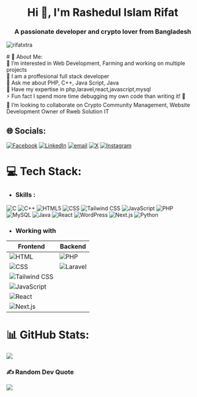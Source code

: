 <h1 align="center">Hi 👋, I'm Rashedul Islam Rifat</h1>
<h3 align="center">A passionate developer and crypto lover from Bangladesh</h3>
<p align="left"> <img src="https://komarev.com/ghpvc/?username=rifatxtra&label=Profile%20views&color=0e75b6&style=flat" alt="rifatxtra" /> </p>
# 💫 About Me:<br>
🔭 I’m interested in Web Development, Farming and working on multiple projects<br>🌱 I am a proffesional full stack developer<br>💬 Ask me about PHP, C++, Java Script, Java<br>🌱 Have my expertise in php,laravel,react,javascript,mysql<br>⚡ Fun fact I spend more time debugging my own code than writing it! 🚀
<br>💞️ I’m looking to collaborate on Crypto Community Management, Website Development 
Owner of Rweb Solution IT


## 🌐 Socials:
[![Facebook](https://img.shields.io/badge/Facebook-%231877F2.svg?logo=Facebook&logoColor=white)](https://www.facebook.com/rashedul.ririfat) [![LinkedIn](https://img.shields.io/badge/LinkedIn-%230077B5.svg?logo=linkedin&logoColor=white)](https://www.linkedin.com/in/rifatxtra/) [![email](https://img.shields.io/badge/Email-D14836?logo=gmail&logoColor=white)](mailto:business@rifatxtra.xyz) [![X](https://img.shields.io/badge/X-%231DA1F2.svg?logo=X&logoColor=white)](https://x.com/rifatxtra) [![Instagram](https://img.shields.io/badge/Instagram-%23E4405F.svg?logo=Instagram&logoColor=white)](https://www.instagram.com/rifatxtra)


# 💻 Tech Stack:
- ### Skills : 
![C](https://img.shields.io/badge/c-%2300599C.svg?style=for-the-badge&logo=c&logoColor=white) ![C++](https://img.shields.io/badge/c++-%2300599C.svg?style=for-the-badge&logo=c%2B%2B&logoColor=white) ![HTML5](https://img.shields.io/badge/html5-%23E34F26.svg?style=for-the-badge&logo=html5&logoColor=white) ![CSS](https://img.shields.io/badge/css3-%231572B6.svg?style=for-the-badge&logo=css3&logoColor=white) ![Tailwind CSS](https://img.shields.io/badge/Tailwind_CSS-%2338B2AC.svg?style=for-the-badge&logo=tailwindcss&logoColor=white) ![JavaScript](https://img.shields.io/badge/javascript-%23323330.svg?style=for-the-badge&logo=javascript&logoColor=%23F7DF1E) ![PHP](https://img.shields.io/badge/php-%23777BB4.svg?style=for-the-badge&logo=php&logoColor=white) ![MySQL](https://img.shields.io/badge/mysql-4479A1.svg?style=for-the-badge&logo=mysql&logoColor=white) ![Java](https://img.shields.io/badge/java-%23ED8B00.svg?style=for-the-badge&logo=openjdk&logoColor=white) ![React](https://img.shields.io/badge/react-%2361DAFB.svg?style=for-the-badge&logo=react&logoColor=white) ![WordPress](https://img.shields.io/badge/WordPress-%23146DBF.svg?style=for-the-badge&logo=wordpress&logoColor=white) ![Next.js](https://img.shields.io/badge/Next.js-%23000000.svg?style=for-the-badge&logo=next.js&logoColor=white) ![Python](https://img.shields.io/badge/Python-%233C7C43.svg?style=for-the-badge&logo=python&logoColor=white)
- ### Working with
| **Frontend**                                      | **Backend**                                      |
| ------------------------------------------------- | ------------------------------------------------ |
| ![HTML](https://img.shields.io/badge/HTML-%23E34F26.svg?style=for-the-badge&logo=html5&logoColor=white) | ![PHP](https://img.shields.io/badge/PHP-%23777BB4.svg?style=for-the-badge&logo=php&logoColor=white) |
| ![CSS](https://img.shields.io/badge/CSS-%231572B6.svg?style=for-the-badge&logo=css3&logoColor=white) | ![Laravel](https://img.shields.io/badge/Laravel-%23FF2D20.svg?style=for-the-badge&logo=laravel&logoColor=white) |
| ![Tailwind CSS](https://img.shields.io/badge/Tailwind_CSS-%2338B2AC.svg?style=for-the-badge&logo=tailwindcss&logoColor=white) |  |
| ![JavaScript](https://img.shields.io/badge/JavaScript-%23F7DF1E.svg?style=for-the-badge&logo=javascript&logoColor=black) |  |
| ![React](https://img.shields.io/badge/React-%2361DAFB.svg?style=for-the-badge&logo=react&logoColor=white) |  |
| ![Next.js](https://img.shields.io/badge/Next.js-%23000000.svg?style=for-the-badge&logo=next.js&logoColor=white) |  |


# 📊 GitHub Stats:

![](https://github-readme-stats.vercel.app/api/top-langs/?username=rifatxtra&theme=dark&hide_border=true&include_all_commits=true&count_private=true&layout=compact)

### ✍️ Random Dev Quote
![](https://quotes-github-readme.vercel.app/api?type=horizontal&theme=radical)
